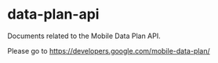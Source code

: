 # data-plan-api
Documents related to the Mobile Data Plan API. 

Please go to https://developers.google.com/mobile-data-plan/
